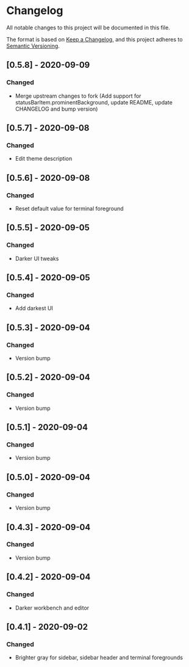 # Changelog
All notable changes to this project will be documented in this file.

The format is based on [Keep a Changelog](https://keepachangelog.com/en/1.0.0/),
and this project adheres to [Semantic Versioning](https://semver.org/spec/v2.0.0.html).

## [0.5.8] - 2020-09-09
### Changed
- Merge upstream changes to fork (Add support for statusBarItem.prominentBackground, update README, update CHANGELOG and bump version)

## [0.5.7] - 2020-09-08
### Changed
- Edit theme description

## [0.5.6] - 2020-09-08
### Changed
- Reset default value for terminal foreground

## [0.5.5] - 2020-09-05
### Changed
- Darker UI tweaks

## [0.5.4] - 2020-09-05
### Changed
- Add darkest UI

## [0.5.3] - 2020-09-04
### Changed
- Version bump

## [0.5.2] - 2020-09-04
### Changed
- Version bump

## [0.5.1] - 2020-09-04
### Changed
- Version bump

## [0.5.0] - 2020-09-04
### Changed
- Version bump

## [0.4.3] - 2020-09-04
### Changed
- Version bump

## [0.4.2] - 2020-09-04
### Changed
- Darker workbench and editor

## [0.4.1] - 2020-09-02
### Changed
- Brighter gray for sidebar, sidebar header and terminal foregrounds
